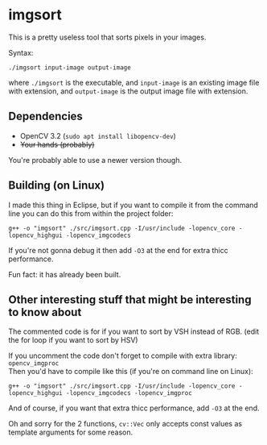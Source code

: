 # imgsort
This is a pretty useless tool that sorts pixels in your images.

Syntax:
```
./imgsort input-image output-image
```
where `./imgsort` is the executable, and `input-image` is an existing image file with extension, and `output-image` is the output image file with extension.

## Dependencies
* OpenCV 3.2 (`sudo apt install libopencv-dev`)
* ~~Your hands (probably)~~

You're probably able to use a newer version though.

## Building (on Linux)
I made this thing in Eclipse, but if you want to compile it from the command line you can do this from within the project folder:
```
g++ -o "imgsort" ./src/imgsort.cpp -I/usr/include -lopencv_core -lopencv_highgui -lopencv_imgcodecs
```
If you're not gonna debug it then add `-O3` at the end for extra thicc performance.

Fun fact: it has already been built.
## Other interesting stuff that might be interesting to know about
The commented code is for if you want to sort by VSH instead of RGB. (edit the for loop if you want to sort by HSV)

If you uncomment the code don't forget to compile with extra library: `opencv_imgproc`  
Then you'd have to compile like this (if you're on command line on Linux):
```
g++ -o "imgsort" ./src/imgsort.cpp -I/usr/include -lopencv_core -lopencv_highgui -lopencv_imgcodecs -lopencv_imgproc
```
And of course, if you want that extra thicc performance, add `-O3` at the end.

Oh and sorry for the 2 functions, `cv::Vec` only accepts const values as template arguments for some reason.
